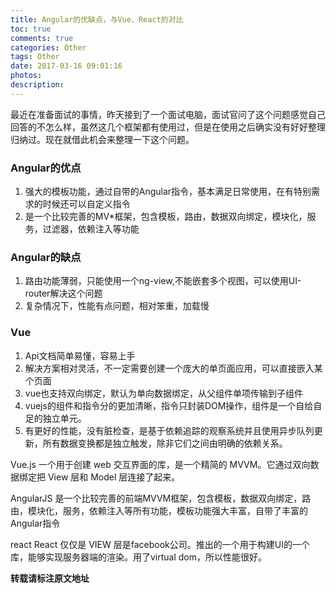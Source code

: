 ```yaml
---
title: Angular的优缺点，与Vue、React的对比
toc: true
comments: true
categories: Other
tags: Other
date: 2017-03-16 09:01:16
photos:
description:
---
```


最近在准备面试的事情，昨天接到了一个面试电脑，面试官问了这个问题感觉自己回答的不怎么样，虽然这几个框架都有使用过，但是在使用之后确实没有好好整理归纳过。现在就借此机会来整理一下这个问题。

<!--more-->

### Angular的优点
1. 强大的模板功能，通过自带的Angular指令，基本满足日常使用，在有特别需求的时候还可以自定义指令
2. 是一个比较完善的MV*框架，包含模板，路由，数据双向绑定，模块化，服务，过滤器，依赖注入等功能

### Angular的缺点
1. 路由功能薄弱，只能使用一个ng-view,不能嵌套多个视图，可以使用UI-router解决这个问题
2. 复杂情况下，性能有点问题，相对笨重，加载慢

### Vue
1. Api文档简单易懂，容易上手
2. 解决方案相对灵活，不一定需要创建一个庞大的单页面应用，可以直接嵌入某个页面
3. vue也支持双向绑定，默认为单向数据绑定，从父组件单项传输到子组件
4. vuejs的组件和指令分的更加清晰，指令只封装DOM操作，组件是一个自给自足的独立单元。
5. 有更好的性能，没有脏检查，是基于依赖追踪的观察系统并且使用异步队列更新，所有数据变换都是独立触发，除非它们之间由明确的依赖关系。

Vue.js
一个用于创建 web 交互界面的库，是一个精简的 MVVM。它通过双向数据绑定把 View 层和 Model 层连接了起来。

AngularJS
是一个比较完善的前端MVVM框架，包含模板，数据双向绑定，路由，模块化，服务，依赖注入等所有功能，模板功能强大丰富，自带了丰富的 Angular指令

react
React 仅仅是 VIEW 层是facebook公司。推出的一个用于构建UI的一个库，能够实现服务器端的渲染。用了virtual dom，所以性能很好。


**转载请标注原文地址**


